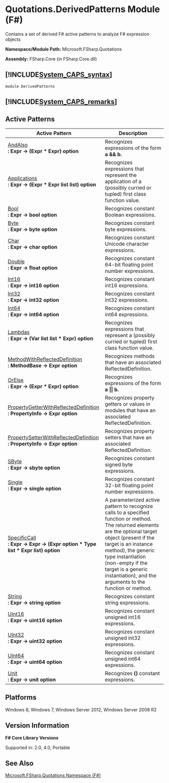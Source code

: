 # Quotations.DerivedPatterns Module (F#)

Contains a set of derived F# active patterns to analyze F# expression objects

**Namespace/Module Path:** Microsoft.FSharp.Quotations

**Assembly:** FSharp.Core (in FSharp.Core.dll)


## [!INCLUDE[System_CAPS_syntax](//System/Token/System_CAPS_syntax_md.md)]

```
module DerivedPatterns
```

## [!INCLUDE[System_CAPS_remarks](//System/Token/System_CAPS_remarks_md.md)]

## Active Patterns


|Active Pattern|Description|
|--------------|-----------|
|[AndAlso](http://msdn.microsoft.com/en-us/library/6bff3ba2-02be-4ba0-8675-4c42844a3cf8)<br />**: Expr -&gt; (Expr &#42; Expr) option**|Recognizes expressions of the form **a &amp;&amp; b.**|
|[Applications](http://msdn.microsoft.com/en-us/library/b7b396fd-0242-4107-88e2-759fbae8ea75)<br />**: Expr -&gt; (Expr &#42; Expr list list) option**|Recognizes expressions that represent the application of a (possibly curried or tupled) first class function value.|
|[Bool](http://msdn.microsoft.com/en-us/library/8ec9d19e-c65e-44fb-bce4-c7df4e2f507c)<br />**: Expr -&gt; bool option**|Recognizes constant Boolean expressions.|
|[Byte](http://msdn.microsoft.com/en-us/library/6ef0a209-ccac-4f5c-a2c8-ee2f7ea8cd79)<br />**: Expr -&gt; byte option**|Recognizes constant byte expressions.|
|[Char](http://msdn.microsoft.com/en-us/library/f250d134-eff1-4c68-8654-4f12609ce462)<br />**: Expr -&gt; char option**|Recognizes constant Unicode character expressions.|
|[Double](http://msdn.microsoft.com/en-us/library/10bea93d-14ee-4ef7-bfed-348fb3cf8d4d)<br />**: Expr -&gt; float option**|Recognizes constant 64-bit floating point number expressions.|
|[Int16](http://msdn.microsoft.com/en-us/library/04b744ea-7970-4c23-b1d2-53b66dd93174)<br />**: Expr -&gt; int16 option**|Recognizes constant int16 expressions.|
|[Int32](http://msdn.microsoft.com/en-us/library/a59bfbeb-5213-422f-a00d-6aa5453c12bb)<br />**: Expr -&gt; int32 option**|Recognizes constant int32 expressions.|
|[Int64](http://msdn.microsoft.com/en-us/library/11f9b28a-fc3d-4393-a2b4-f5e610207e9b)<br />**: Expr -&gt; int64 option**|Recognizes constant int64 expressions.|
|[Lambdas](http://msdn.microsoft.com/en-us/library/87373e02-5eb9-424a-b40c-e86a726e10bf)<br />**: Expr -&gt; (Var list list &#42; Expr) option**|Recognizes expressions that represent a (possibly curried or tupled) first class function value.|
|[MethodWithReflectedDefinition](http://msdn.microsoft.com/en-us/library/943fab79-f0c3-43f3-ae91-7d43659b90b1)<br />**: MethodBase -&gt; Expr option**|Recognizes methods that have an associated ReflectedDefinition.|
|[OrElse](http://msdn.microsoft.com/en-us/library/9e5eedb1-a131-4f29-a6fb-ea1850eb65de)<br />**: Expr -&gt; (Expr &#42; Expr) option**|Recognizes expressions of the form **a &#124;&#124; b.**|
|[PropertyGetterWithReflectedDefinition](http://msdn.microsoft.com/en-us/library/e8c25ce7-d2fc-44ae-b540-c22963316d9e)<br />**: PropertyInfo -&gt; Expr option**|Recognizes property getters or values in modules that have an associated ReflectedDefinition.|
|[PropertySetterWithReflectedDefinition](http://msdn.microsoft.com/en-us/library/ebe4b18d-57b0-45b9-8e2d-3dfc5a3c6f19)<br />**: PropertyInfo -&gt; Expr option**|Recognizes property setters that have an associated ReflectedDefinition.|
|[SByte](http://msdn.microsoft.com/en-us/library/91b92dae-4a61-4a0f-b264-a6235227b2fd)<br />**: Expr -&gt; sbyte option**|Recognizes constant signed byte expressions.|
|[Single](http://msdn.microsoft.com/en-us/library/02a25920-18c4-491e-9a80-efd0212b99bc)<br />**: Expr -&gt; single option**|Recognizes constant 32-bit floating point number expressions.|
|[SpecificCall](http://msdn.microsoft.com/en-us/library/05a77b21-20fe-4b9a-8e07-aa999538198d)<br />**: Expr -&gt; Expr -&gt; (Expr option &#42; Type list &#42; Expr list) option**|A parameterized active pattern to recognize calls to a specified function or method. The returned elements are the optional target object (present if the target is an instance method), the generic type instantiation (non-empty if the target is a generic instantiation), and the arguments to the function or method.|
|[String](http://msdn.microsoft.com/en-us/library/9d736c5b-eb3a-44cb-8f12-260e8632fb2d)<br />**: Expr -&gt; string option**|Recognizes constant string expressions.|
|[UInt16](http://msdn.microsoft.com/en-us/library/94d513b9-2491-460e-92e0-a456d876c787)<br />**: Expr -&gt; uint16 option**|Recognizes constant unsigned int16 expressions.|
|[UInt32](http://msdn.microsoft.com/en-us/library/ac0b073a-acd9-4a3c-b131-e0342adb3a37)<br />**: Expr -&gt; uint32 option**|Recognizes constant unsigned int32 expressions.|
|[UInt64](http://msdn.microsoft.com/en-us/library/304aa9eb-c301-4d33-a07a-b23c0755d80d)<br />**: Expr -&gt; uint64 option**|Recognizes constant unsigned int64 expressions.|
|[Unit](http://msdn.microsoft.com/en-us/library/cebe4367-8f7a-4c01-887d-32264a4a81a5)<br />**: Expr -&gt; unit option**|Recognizes **()** constant expressions.|

## Platforms
Windows 8, Windows 7, Windows Server 2012, Windows Server 2008 R2


## Version Information
**F# Core Library Versions**

Supported in: 2.0, 4.0, Portable




## See Also
[Microsoft.FSharp.Quotations Namespace &#40;F&#35;&#41;](Microsoft.FSharp.Quotations+Namespace+28%F%2329%.md)

